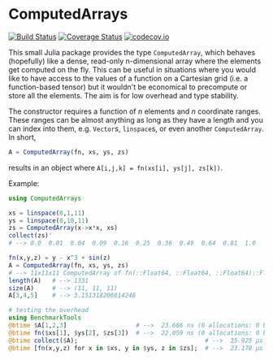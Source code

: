 # ComputedArrays

[![Build Status](https://travis-ci.org/traktofon/ComputedArrays.jl.svg?branch=master)](https://travis-ci.org/traktofon/ComputedArrays.jl)
[![Coverage Status](https://coveralls.io/repos/traktofon/ComputedArrays.jl/badge.svg?branch=master&service=github)](https://coveralls.io/github/traktofon/ComputedArrays.jl?branch=master)
[![codecov.io](http://codecov.io/github/traktofon/ComputedArrays.jl/coverage.svg?branch=master)](http://codecov.io/github/traktofon/ComputedArrays.jl?branch=master)

This small Julia package provides the type `ComputedArray`, which behaves (hopefully) like a dense, read-only n-dimensional array where the elements get computed on the fly. This can be useful in situations where you would like to have access to the values of a function on a Cartesian grid (i.e. a function-based tensor) but it wouldn't be economical to precompute or store all the elements. The aim is for low overhead and type stability.

The constructor requires a function of *n* elements and *n* coordinate ranges. These ranges can be almost anything as long as they have a length and you can index into them, e.g. `Vector`s, `linspace`s, or even another `ComputedArray`. In short,
```julia
A = ComputedArray(fn, xs, ys, zs)
```
results in an object where `A[i,j,k] = fn(xs[i], ys[j], zs[k])`.

Example:
```julia
using ComputedArrays

xs = linspace(0,1,11)
ys = linspace(0,10,11)
zs = ComputedArray(x->x*x, xs)
collect(zs)'
# --> 0.0  0.01  0.04  0.09  0.16  0.25  0.36  0.49  0.64  0.81  1.0

fn(x,y,z) = y - x^3 + sin(z)
A = ComputedArray(fn, xs, ys, zs)
# --> 11x11x11 ComputedArray of fn(::Float64, ::Float64, ::Float64)::Float64
length(A)   # --> 1331
size(A)     # --> (11, 11, 11)
A[3,4,5]    # --> 3.151318206614246

# testing the overhead
using BenchmarkTools
@btime $A[1,2,3]                   # -->  23.666 ns (0 allocations: 0 bytes)
@btime fn($xs[1], $ys[2], $zs[3])  # -->  22.059 ns (0 allocations: 0 bytes)
@btime collect($A);                                   # -->  35.925 μs (1 allocation: 10.56 KiB)
@btime [fn(x,y,z) for x in $xs, y in $ys, z in $zs];  # -->  23.178 μs (1 allocation: 10.56 KiB)

```
